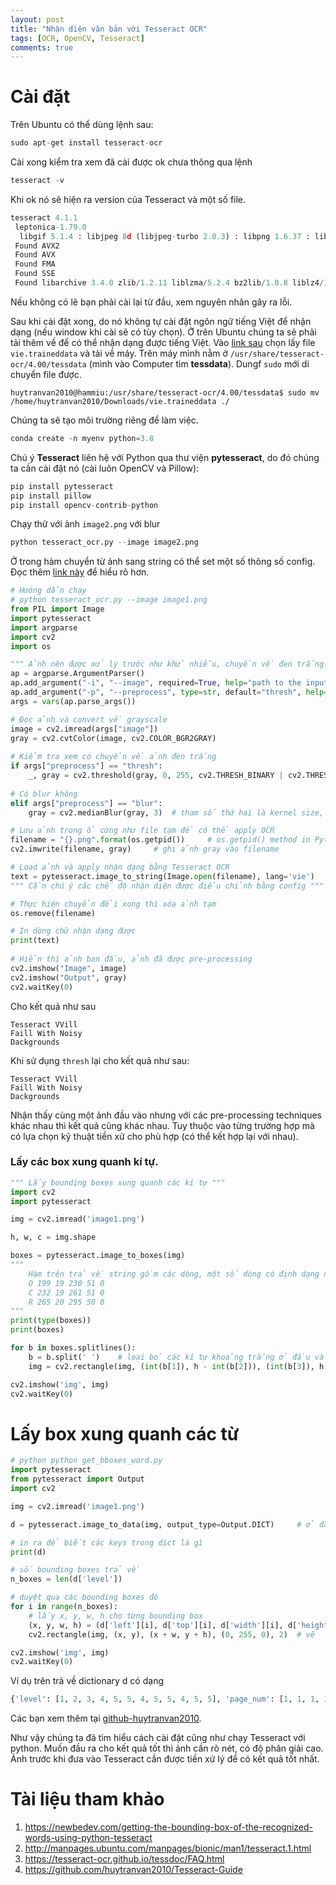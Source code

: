 ```yaml
---
layout: post
title: "Nhận diện văn bản với Tesseract OCR"
tags: [OCR, OpenCV, Tesseract]
comments: true
---
```


# Cài đặt 
Trên Ubuntu có thể dùng lệnh sau:
```python
sudo apt-get install tesseract-ocr
```
Cài xong kiểm tra xem đã cài được ok chưa thông qua lệnh
```python
tesseract -v
```
Khi ok nó sẽ hiện ra version của Tesseract và một số file.
```python
tesseract 4.1.1
 leptonica-1.79.0
  libgif 5.1.4 : libjpeg 8d (libjpeg-turbo 2.0.3) : libpng 1.6.37 : libtiff 4.1.0 : zlib 1.2.11 : libwebp 0.6.1 : libopenjp2 2.3.1
 Found AVX2
 Found AVX
 Found FMA
 Found SSE
 Found libarchive 3.4.0 zlib/1.2.11 liblzma/5.2.4 bz2lib/1.0.8 liblz4/1.9.2 libzstd/1.4.4
```
Nếu không có lẽ bạn phải cài lại từ đầu, xem nguyên nhân gây ra lỗi. 

Sau khi cài đặt xong, do nó không tự cài đặt ngôn ngữ tiếng Việt để nhận dạng (nếu window khi cài sẽ có tùy chọn). Ở trên Ubuntu chúng ta sẽ phải tải thêm về để có thể nhận dạng được tiếng Việt. Vào [link sau](https://github.com/tesseract-ocr/tessdata) chọn lấy file `vie.traineddata` và tải về máy. Trên máy mình nằm ở `/usr/share/tesseract-ocr/4.00/tessdata` (mình vào Computer tìm **tessdata**). Dungf `sudo` mới di chuyển file được.
```
huytranvan2010@hammiu:/usr/share/tesseract-ocr/4.00/tessdata$ sudo mv /home/huytranvan2010/Downloads/vie.traineddata ./
```

Chúng ta sẽ tạo môi trường riêng để làm việc.

```python
conda create -n myenv python=3.8
```

Chú ý **Tesseract** liên hệ với Python qua thư viện **pytesseract**, do đó chúng ta cần cài đặt nó (cài luôn OpenCV và Pillow):

```python
pip install pytesseract
pip install pillow
pip install opencv-contrib-python
```

Chạy thử với ảnh `image2.png` với blur
```python
python tesseract_ocr.py --image image2.png
```

Ở trong hàm chuyển từ ảnh sang string có thể set một số thông số config. Đọc thêm [link này](http://manpages.ubuntu.com/manpages/bionic/man1/tesseract.1.html) để hiểu rõ hơn.
```python
# Hướng dẫn chạy
# python tesseract_ocr.py --image image1.png
from PIL import Image
import pytesseract
import argparse
import cv2
import os

""" Ảnh nên được xử lý trước như khử nhiễu, chuyển về đen trắng... sẽ cho kết quả tốt hơn đới với Tesseract """
ap = argparse.ArgumentParser()
ap.add_argument("-i", "--image", required=True, help="path to the input image")
ap.add_argument("-p", "--preprocess", type=str, default="thresh", help="kind of image pre-processing")
args = vars(ap.parse_args())

# Đọc ảnh và convert về grayscale
image = cv2.imread(args["image"])
gray = cv2.cvtColor(image, cv2.COLOR_BGR2GRAY)
 
# Kiểm tra xem có chuyển về ảnh đen trắng 
if args["preprocess"] == "thresh":
	_, gray = cv2.threshold(gray, 0, 255, cv2.THRESH_BINARY | cv2.THRESH_OTSU)		# trả về 2 tham số threshold và image
 
# Có blur không
elif args["preprocess"] == "blur":
	gray = cv2.medianBlur(gray, 3)	# tham số thứ hai là kernel size, giảm salt và pepper noise

# Lưu ảnh trong ổ cứng như file tạm để có thể apply OCR
filename = "{}.png".format(os.getpid())		# os.getpid() method in Python is used to get the process ID of the current process, trả về 1 số nguyên
cv2.imwrite(filename, gray)		# ghi ảnh gray vào filename

# Load ảnh và apply nhận dạng bằng Tesseract OCR
text = pytesseract.image_to_string(Image.open(filename), lang='vie')	# có nhiều ngông ngữ thì trong lang các ngôn ngữ cách nhau bằng dấu  +
""" Cần chú ý các chế độ nhận diện được điều chỉnh bằng config """

# Thực hiện chuyển đổi xong thì xóa ảnh tạm
os.remove(filename)

# In dòng chữ nhận dạng được
print(text)
 
# Hiển thị ảnh ban đầu, ảnh đã được pre-processing
cv2.imshow("Image", image)
cv2.imshow("Output", gray)
cv2.waitKey(0)
```

Cho kết quả như sau
```
Tesseract VVill
Faill With Noisy
Dackgrounds
```
Khi sử dụng `thresh` lại cho kết quả như sau:
```
Tesseract VVill
Faill With Noisy
Dackgrounds
```
Nhận thấy cùng một ảnh đầu vào nhưng với các pre-processing techniques khác nhau thì kết quả cũng khác nhau. Tuy thuộc vào từng trường hợp mà có lựa chọn kỹ thuật tiền xử cho phù hợp (có thể kết hợp lại với nhau).

### Lấy các box xung quanh kí tự.
```python
""" Lấy bounding boxes xung quanh các kí tự """
import cv2
import pytesseract

img = cv2.imread('image1.png')

h, w, c = img.shape

boxes = pytesseract.image_to_boxes(img) 
""" 
    Hàm trên trả về string gồm các dòng, một số dòng có định dạng như sau
    O 199 19 230 51 0
    C 232 19 261 51 0
    R 265 20 295 50 0
"""
print(type(boxes))
print(boxes)

for b in boxes.splitlines():
    b = b.split(' ')    # loại bỏ các kí tự khoảng trắng ở đầu và cuối
    img = cv2.rectangle(img, (int(b[1]), h - int(b[2])), (int(b[3]), h - int(b[4])), (0, 255, 0), 2)

cv2.imshow('img', img)
cv2.waitKey(0)
```
# Lấy box xung quanh các từ

```python
# python python get_bboxes_word.py
import pytesseract
from pytesseract import Output
import cv2

img = cv2.imread('image1.png')

d = pytesseract.image_to_data(img, output_type=Output.DICT)     # ở đây để output_type=Output.DICT để trả về dạng dictionary

# in ra để biết các keys trong dict là gì
print(d)

# số bounding boxes trả về
n_boxes = len(d['level'])

# duyệt qua các bounding boxes đó
for i in range(n_boxes):
    # lấy x, y, w, h cho từng bounding box
    (x, y, w, h) = (d['left'][i], d['top'][i], d['width'][i], d['height'][i])
    cv2.rectangle(img, (x, y), (x + w, y + h), (0, 255, 0), 2)  # vẽ

cv2.imshow('img', img)
cv2.waitKey(0)
```
Ví dụ trên trả về dictionary d có dạng
```python
{'level': [1, 2, 3, 4, 5, 5, 4, 5, 5, 4, 5, 5], 'page_num': [1, 1, 1, 1, 1, 1, 1, 1, 1, 1, 1, 1], 'block_num': [0, 1, 1, 1, 1, 1, 1, 1, 1, 1, 1, 1], 'par_num': [0, 0, 1, 1, 1, 1, 1, 1, 1, 1, 1, 1], 'line_num': [0, 0, 0, 1, 1, 1, 2, 2, 2, 3, 3, 3], 'word_num': [0, 0, 0, 0, 1, 2, 0, 1, 2, 0, 1, 2], 'left': [0, 24, 24, 51, 51, 161, 106, 106, 150, 24, 24, 199], 'top': [0, 19, 19, 19, 19, 19, 67, 68, 67, 108, 109, 108], 'width': [318, 271, 271, 216, 99, 106, 105, 33, 61, 271, 164, 96], 'height': [159, 121, 121, 41, 41, 41, 28, 27, 28, 32, 31, 32], 'conf': ['-1', '-1', '-1', '-1', 95, 96, '-1', 96, 96, '-1', 96, 96], 'text': ['', '', '', '', 'Noisy', 'image', '', 'to', 'test', '', 'Tesseract', 'OCR']}
```

Các bạn xem thêm tại [github-huytranvan2010](https://github.com/huytranvan2010/Tesseract-Guide).

Như vậy chúng ta đã tìm hiểu cách cài đặt cũng như chạy Tesseract với python. Muốn đầu ra cho kết quả tốt thì ảnh cần rõ nét, có độ phân giải cao. Ảnh trước khi đưa vào Tesseract cần được tiền xử lý để có kết quả tốt nhất.

# Tài liệu tham khảo
1. https://newbedev.com/getting-the-bounding-box-of-the-recognized-words-using-python-tesseract
2. http://manpages.ubuntu.com/manpages/bionic/man1/tesseract.1.html
3. https://tesseract-ocr.github.io/tessdoc/FAQ.html
4. https://github.com/huytranvan2010/Tesseract-Guide
